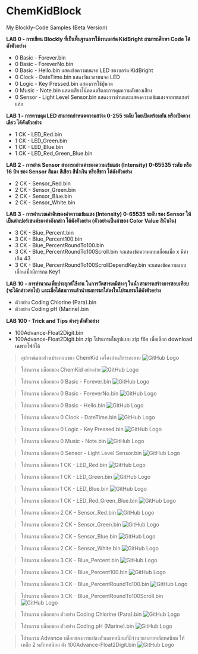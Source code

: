 # ChemKidBlock
My Blockly-Code Samples (Beta Version)

**LAB 0 - การเขียน Blockly ที่เป็นพื้นฐานการใช้งานบอร์ด KidBright สามารถศึกษา Code ได้ดังตัวอย่าง**
- 0 Basic - Forever.bin
- 0 Basic - ForeverNo.bin
- 0 Basic - Hello.bin แสดงข้อความบนจอ LED ของบอร์ด KidBright
- 0 Clock - DateTime.bin แสดงวันเวลาบนจอ LED
- 0 Logic - Key Pressed.bin แสดงการใช้ปุ่มกด
- 0 Music - Note.bin แสดงเสียงโน๊ตดนตรีและการคุมความดังของเสียง
- 0 Sensor - Light Level Sensor.bin แสดงการอ่านและแสดงความเข้มแสงจากเซนเซอร์แสง

**LAB 1 - การควบคุม LED สามารถกำหนดความสว่าง 0-255 ระดับ โดยเปิดพร้อมกัน หรือเปิดดวงเดียว ได้ดังตัวอย่าง**
- 1 CK - LED_Red.bin
- 1 CK - LED_Green.bin
- 1 CK - LED_Blue.bin
- 1 CK - LED_Red_Green_Blue.bin

**LAB 2 - การอ่าน Sensor สามารถอ่านค่าของความเข้มแสง (Intensity) 0-65535 ระดับ หรือ 16 บิท ของ Sensor สีแดง สีเขียว สีน้ำเงิน หรือสีขาว ได้ดังตัวอย่าง**
- 2 CK - Sensor_Red.bin
- 2 CK - Sensor_Green.bin
- 2 CK - Sensor_Blue.bin
- 2 CK - Sensor_White.bin

**LAB 3 - การคำนวณค่าดิบของค่าความเข้มแสง (Intensity) 0-65535 ระดับ ของ Sensor ให้เป็นค่าเปอร์เซนต์ของค่าดังกล่าว ได้ดังตัวอย่าง (ตัวอย่างเป็นค่าของ Color Value สีน้ำเงิน)**
- 3 CK - Blue_Percent.bin
- 3 CK - Blue_Percent100.bin
- 3 CK - Blue_PercentRoundTo100.bin
- 3 CK - Blue_PercentRoundTo100Scroll.bin จะแสดงข้อความแบบเลื่อนเมื่อ x มีค่าเกิน 43
- 3 CK - Blue_PercentRoundTo100ScrollDependKey.bin จะแสดงข้อความแบบเลื่อนเมื่อมีการกด Key1

**LAB 10 - การคำนวณเพื่อประยุกต์ใช้งาน ในการวัดสารเคมีต่างๆ ในน้ำ สามารถสร้างการสอบเทียบ (จะได้กล่าวต่อไป) และเมื่อได้สมการแล้วนำสมการมาใส่ลงในโปรแกรมได้ดังตัวอย่าง**
- ตัวอย่าง Coding Chlorine (Para).bin
- ตัวอย่าง Coding pH (Marine).bin

**LAB 100 - Trick and Tips ต่างๆ ดังตัวอย่าง**
- 100Advance-Float2Digit.bin
- 100Advance-Float2Digit.bin.zip โปรแกรมในรูปแบบ zip file เพื่อเลือก download เฉพาะไฟล์ได้



> อุปกรณ์และส่วนประกอบของ ChemKid เครื่องอ่านสีสารละลาย 
![GitHub Logo](images/chemkid.jpg)

> โปรแกรม บล็อกของ ChemKid อย่างง่าย
![GitHub Logo](images/chemkidbasic.jpg)

> โปรแกรม บล็อกของ 0 Basic - Forever.bin
![GitHub Logo](images/0Basic-Forever.jpg)

> โปรแกรม บล็อกของ 0 Basic - ForeverNo.bin
![GitHub Logo](images/0Basic-ForeverNo.jpg)

> โปรแกรม บล็อกของ 0 Basic - Hello.bin
![GitHub Logo](images/0Basic-Hello.jpg)

> โปรแกรม บล็อกของ 0 Clock - DateTime.bin
![GitHub Logo](images/0Clock-DateTime.jpg)

> โปรแกรม บล็อกของ 0 Logic - Key Pressed.bin
![GitHub Logo](images/0Logic-KeyPressed.jpg)

> โปรแกรม บล็อกของ 0 Music - Note.bin
![GitHub Logo](images/0Music-Note.jpg)

> โปรแกรม บล็อกของ 0 Sensor - Light Level Sensor.bin
![GitHub Logo](images/0Sensor-LightLevelSensor.jpg)

> โปรแกรม บล็อกของ 1 CK - LED_Red.bin
![GitHub Logo](images/1CK-LED_Red.jpg)

> โปรแกรม บล็อกของ 1 CK - LED_Green.bin
![GitHub Logo](images/1CK-LED_Green.jpg)

> โปรแกรม บล็อกของ 1 CK - LED_Blue.bin
![GitHub Logo](images/1CK-LED_Blue.jpg)

> โปรแกรม บล็อกของ 1 CK - LED_Red_Green_Blue.bin
![GitHub Logo](images/1CK-LED_Red_Green_Blue.jpg)

> โปรแกรม บล็อกของ 2 CK - Sensor_Red.bin
![GitHub Logo](images/2CK-Sensor_Red.jpg)

> โปรแกรม บล็อกของ 2 CK - Sensor_Green.bin
![GitHub Logo](images/2CK-Sensor_Green.jpg)

> โปรแกรม บล็อกของ 2 CK - Sensor_Blue.bin
![GitHub Logo](images/2CK-Sensor_Blue.jpg)

> โปรแกรม บล็อกของ 2 CK - Sensor_White.bin
![GitHub Logo](images/2CK-Sensor_White.jpg)



> โปรแกรม บล็อกของ 3 CK - Blue_Percent.bin
![GitHub Logo](images/3CK-Blue_Percent.jpg)

> โปรแกรม บล็อกของ 3 CK - Blue_Percent100.bin
![GitHub Logo](images/3CK-Blue_Percent100.jpg)

> โปรแกรม บล็อกของ 3 CK - Blue_PercentRoundTo100.bin
![GitHub Logo](images/3CK-Blue_PercentRoundTo100.jpg)

> โปรแกรม บล็อกของ 3 CK - Blue_PercentRoundTo100Scroll.bin
![GitHub Logo](images/3CK-Blue_PercentRoundTo100Scroll.jpg)

> โปรแกรม บล็อกของ ตัวอย่าง Coding Chlorine (Para).bin
![GitHub Logo](images/ตัวอย่างCodingChlorine(Para).jpg)


> โปรแกรม บล็อกของ ตัวอย่าง Coding pH (Marine).bin
![GitHub Logo](images/ตัวอย่างCodingpH(Marine).jpg)




> โปรแกรม Advance บล็อกของการแปลงตัวเลขทศนิยมที่มีจำนวนหลายหลักทศนิยม ให้เหลือ 2 หลักทศนิยม ดัง 100Advance-Float2Digit.bin
![GitHub Logo](images/100Advance-Float2Digit.jpg)
